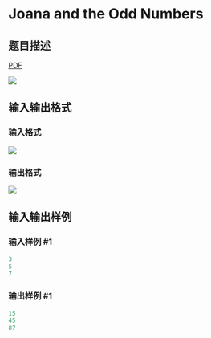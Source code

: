 # Joana and the Odd Numbers

## 题目描述

[problemUrl]: https://uva.onlinejudge.org/index.php?option=com_onlinejudge&Itemid=8&category=11&page=show_problem&problem=854

[PDF](https://uva.onlinejudge.org/external/9/p913.pdf)

![](https://cdn.luogu.com.cn/upload/vjudge_pic/UVA913/12e7e50ce686cd0d0d923a3cbf7bac8607e354e1.png)

## 输入输出格式

### 输入格式

![](https://cdn.luogu.com.cn/upload/vjudge_pic/UVA913/46d5a6e6ada08749850c7c8ddd7b73d42c6c27f7.png)

### 输出格式

![](https://cdn.luogu.com.cn/upload/vjudge_pic/UVA913/8cbd77fbcfb9982cc34dd84e317bbdcd58809ba4.png)

## 输入输出样例

### 输入样例 #1

```cpp
3
5
7
```


### 输出样例 #1

```cpp
15
45
87
```


